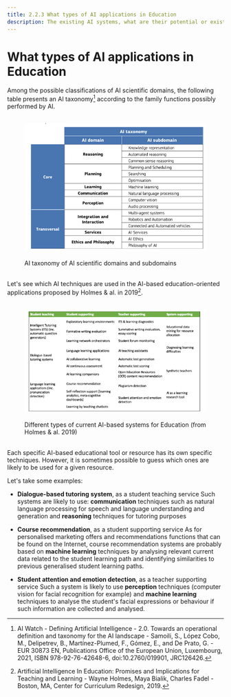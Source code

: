 ```yaml
---
title: 2.2.3 What types of AI applications in Education
description: The existing AI systems, what are their potential or existing uses in Education
---
```

# What types of AI applications in Education

Among the possible classifications of AI scientific domains, the following table presents an AI taxonomy[^1] according to the family functions possibly performed by AI.

<figure> 
  <img src="Images/AI-Taxonomy-Samoli-al-2021.png" /> 
  <figcaption> AI taxonomy of AI scientific domains and subdomains
 </figcaption> 
</figure>

Let's see which AI techniques are used in the AI-based education-oriented applications proposed by Holmes & al. in 2019[^2].

<figure> 
  <img src="Images/AIED-Holmes-systems.png" /> 
  <figcaption> Different types of current AI-based systems for Education (from Holmes & al. 2019) </figcaption> 
</figure>

Each specific AI-based educational tool or resource has its own specific techniques. However, it is sometimes possible to guess which ones are likely to be used for a given resource.

Let's take some examples:

- **Dialogue-based tutoring system**, as a student teaching service
Such systems are likely to use: **communication** techniques such as natural language processing for speech and language understanding and generation and **reasoning** techniques for tutoring purposes

- **Course recommendation**, as a student supporting service
As for personalised marketing offers and recommendations functions that can be found on the Internet, course recommendation systems are probably based on **machine learning** techniques by analysing relevant current data related to the student learning path and identifying similarities to previous generalised student learning paths.

- **Student attention and emotion detection**, as a teacher supporting service
Such a system is likely to use **perception** techniques (computer vision for facial recognition for example) and **machine learning** techniques to analyse the student's facial expressions or behaviour if such information are collected and analysed.


[^1]: AI Watch - Defining Artificial Intelligence - 2.0. Towards an operational definition and taxonomy for the AI landscape - Samoili, S., López Cobo, M., Delipetrev, B., Martínez-Plumed, F., Gómez, E., and De Prato, G. - EUR 30873 EN, Publications Office of the European Union, Luxembourg, 2021, ISBN 978-92-76-42648-6, doi:10.2760/019901, JRC126426.

[^2]: Artificial Intelligence In Education: Promises and Implications for Teaching and Learning - Wayne Holmes, Maya Bialik, Charles Fadel - Boston, MA, Center for Curriculum Redesign, 2019.
